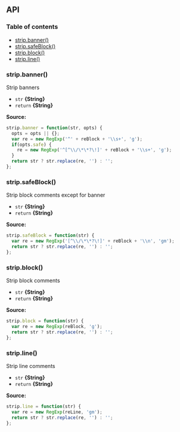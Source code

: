 ## API
### Table of contents
- [strip.banner()](#stripbanner)
- [strip.safeBlock()](#stripsafeblock)
- [strip.block()](#stripblock)
- [strip.line()](#stripline)

### strip.banner()
Strip banners

- `str` **{String}** 
- `return` **{String}**

**Source:**
```js
strip.banner = function(str, opts) {
  opts = opts || {};
  var re = new RegExp('^' + reBlock + '\\s+', 'g');
  if(opts.safe) {
    re = new RegExp('^[^\\/\*\*?\!]' + reBlock + '\\s+', 'g');
  }
  return str ? str.replace(re, '') : '';
};

```

### strip.safeBlock()
Strip block comments except
for banner

- `str` **{String}** 
- `return` **{String}**

**Source:**
```js
strip.safeBlock = function(str) {
  var re = new RegExp('[^\\/\*\*?\!]' + reBlock + '\\n', 'gm');
  return str ? str.replace(re, '') : '';
};

```

### strip.block()
Strip block comments

- `str` **{String}** 
- `return` **{String}**

**Source:**
```js
strip.block = function(str) {
  var re = new RegExp(reBlock, 'g');
  return str ? str.replace(re, '') : '';
};

```

### strip.line()
Strip line comments

- `str` **{String}** 
- `return` **{String}**

**Source:**
```js
strip.line = function(str) {
  var re = new RegExp(reLine, 'gm');
  return str ? str.replace(re, '') : '';
};

